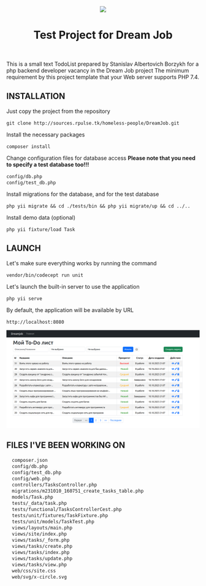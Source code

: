 <p align="center">
    <a href="https://github.com/yiisoft" target="_blank">
        <img src="https://avatars0.githubusercontent.com/u/993323" height="100px">
    </a>
    <h1 align="center">Test Project for Dream Job</h1>
    <br>
</p>

This is a small text TodoList prepared by Stanislav Albertovich Borzykh for a php backend developer vacancy in the Dream Job project
The minimum requirement by this project template that your Web server supports PHP 7.4.


INSTALLATION
------------
Just copy the project from the repository
~~~
git clone http://sources.rpulse.tk/homeless-people/DreamJob.git
~~~
Install the necessary packages
~~~
composer install
~~~
Change configuration files for database access
**Please note that you need to specify a test database too!!!**
~~~
config/db.php
config/test_db.php
~~~
Install migrations for the database, and for the test database
~~~
php yii migrate && cd ./tests/bin && php yii migrate/up && cd ../..
~~~
Install demo data (optional)
~~~
php yii fixture/load Task
~~~
LAUNCH
------------
Let's make sure everything works by running the command
~~~
vendor/bin/codecept run unit
~~~
Let's launch the built-in server to use the application
~~~
php yii serve
~~~
By default, the application will be available by URL
~~~
http://localhost:8080
~~~

![screenshot](web/img/screenshot.png)


FILES I'VE BEEN WORKING ON
-------------------
      composer.json
      config/db.php
      config/test_db.php
      config/web.php
      controllers/TasksController.php
      migrations/m231010_160751_create_tasks_table.php
      models/Task.php
      tests/_data/task.php
      tests/functional/TasksControllerCest.php
      tests/unit/fixtures/TaskFixture.php
      tests/unit/models/TaskTest.php
      views/layouts/main.php
      views/site/index.php
      views/tasks/_form.php
      views/tasks/create.php
      views/tasks/index.php
      views/tasks/update.php
      views/tasks/view.php
      web/css/site.css
      web/svg/x-circle.svg